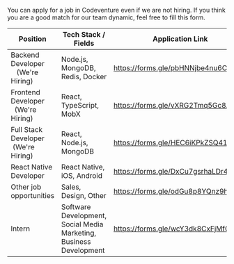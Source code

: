 You can apply for a job in Codeventure even if we are not hiring. If you think you are a good match for our team dynamic, feel free to fill this form.

[](https://media.giphy.com/media/3oKIPz6FWhfMAOsZAk/source.gif)

| Position  | Tech Stack / Fields | Application Link |
|-------------|--------------|---------------------|
| Backend Developer  &nbsp;&nbsp;&nbsp;(We're Hiring)| Node.js, MongoDB, Redis, Docker | https://forms.gle/pbHNNjbe4nu6Cicy6 |
| Frontend Developer &nbsp;&nbsp;(We're Hiring)| React, TypeScript, MobX | https://forms.gle/vXRG2Tmq5Gc8ACnr9 |
| Full Stack Developer &nbsp;(We're Hiring)| React, Node.js, MongoDB | https://forms.gle/HEC6iKPkZSQ41faL6 |
| React Native Developer | React Native, iOS, Android | https://forms.gle/DxCu7gsrhaLDr41JA |
| Other job opportunities | Sales, Design, Other | https://forms.gle/odGu8p8YQnz9hbNk7 |
| Intern | Software Development, Social Media Marketing, Business Development | https://forms.gle/wcY3dk8CxFjMfCzR6 |
